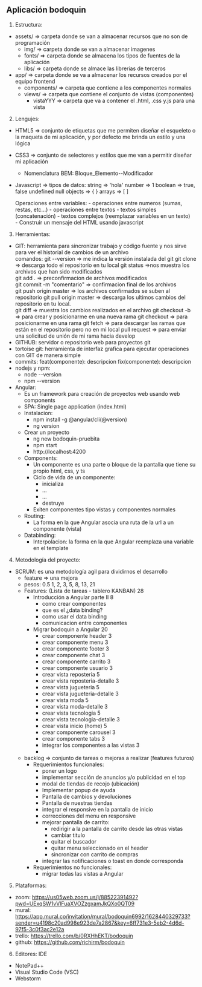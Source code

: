 Aplicación bodoquin
-------------------

1. Estructura:
  - assets/ => carpeta donde se van a almacenar recursos que no son de programación
    - img/ => carpeta donde se van a almacenar imagenes
    - fonts/ => carpeta donde se almacena los tipos de fuentes de la aplicación
    - libs/ => carpeta donde se almace las librerias de terceros
  - app/ => carpeta donde se va a almacenar los recursos creados por el equipo frontend
    - components/ => carpeta que contiene a los componentes normales
    - views/ => carpeta que contiene el conjunto de vistas (componentes)
      - vistaYYY => carpeta que va a contener el .html, .css y.js para una vista
    
    
2. Lengujes:
  - HTML5 => conjunto de etiquetas que me permiten diseñar el esqueleto o la maqueta de mi aplicación, y por defecto me brinda un estilo y una lógica
  - CSS3 => conjunto de selectores y estilos que me van a permitir diseñar mi aplicación 
    - Nomenclatura BEM: Bloque_Elemento--Modificador
  - Javascript => 
      tipos de datos:
        string => 'hola'
        number => 1
        boolean => true, false
        undefined
        null
        objects => { }
        arrays => [ ]
        
      Operaciones entre variables:
        - operaciones entre numeros (sumas, restas, etc...)
        - operaciones entre textos
          - textos simples (concatenación)
          - textos complejos (reemplazar variables en un texto)  
          - Construir un mensaje del HTML usando javascript        
        
3. Herramientas:
  - GIT: herramienta para sincronizar trabajo y código fuente y nos sirve para ver el historial de cambios de un archivo  
      comandos:
        git --version => me indica la versión instalada del git
        git clone <url>  => descarga todo el repositorio en tu local
        git status =>nos muestra los archivos que han sido modificados        
        git add .      => preconfirmacion de archivos modificados  
        git commit -m "comentario"   => confirmacion final de los archivos     
        git push origin master       => los archivos confirmados se suben al repositorio 
        git pull origin master     => descarga los ultimos cambios del repositorio en tu local.   
        git diff <nombre-archivo> => muestra los cambios realizados en el archivo
        git checkout -b <nombre-rama> => para crear y posicionarme en una nueva rama
        git checkout <nombre-rama> => para posicionarme en una rama
        git fetch => para descargar las ramas que están en el repositorio pero no en mi local
        pull request => para enviar una solicitud de unión de mi rama hacia develop
  - GITHUB: servidor o repositorio web para proyectos git
  - tortoise git: herramienta de interfaz grafica para ejecutar operaciones con GIT de manera simple
  - commits:
      feat(componente): descripcion
      fix(componente): descripcion
  - nodejs y npm:
    - node --version
    - npm --version
  - Angular:
    - Es un framework para creación de proyectos web usando web components
    - SPA: Single page application (index.html)
    - Instalacion:
      - npm install -g @angular/cli(@version)
      - ng version
    - Crear un proyecto
      - ng new bodoquin-pruebita
      - npm start
      - http://localhost:4200
    - Components:
      - Un componente es una parte o bloque de la pantalla que tiene su propio html, css, y ts
      - Ciclo de vida de un componente:
        - inicializa
        - ...
        - ...
        - destruye
      - Exiten componentes tipo vistas y componentes normales
    - Routing:
      - La forma en la que Angular asocia una ruta de la url a un componente (vista)
    - Databinding:
      - Interpolacion: la forma en la que Angular reemplaza una variable en el template
4. Metodología del proyecto:
  - SCRUM: es una metodología agil para dividirnos el desarrollo
    - feature => una mejora 
    - pesos: 0.5 1, 2, 3, 5, 8, 13, 21
    - Features: (Lista de tareas - tablero KANBAN) 28
      - Introducción a Angular parte II 8
        - como crear componentes
        - que es el ¿data binding?
        - como usar el data binding
        - comunicacion entre componentes
      - Migrar bodoquin a Angular 20
        - crear componente header 3
        - crear componente menu 3
        - crear componente footer 3
        - crear componente chat 3
        - crear componente carrito 3
        - crear componente usuario 3
        - crear vista reposteria 5
        - crear vista reposteria-detalle 3
        - crear vista jugueteria 5
        - crear vista jugueteria-detalle 3
        - crear vista moda 5
        - crear vista moda-detalle 3
        - crear vista tecnologia 5
        - crear vista tecnologia-detalle 3       
        - crear vista inicio (home) 5    
        - crear componente carousel 3
        - crear componente tabs 3
        - integrar los componentes a las vistas 3
        - 
    - backlog => conjunto de tareas o mejoras a realizar (features futuros)      
      - Requerimientos funcionales:
        - poner un logo
        - implementar sección de anuncios y/o publicidad en el top
        - modal de tiendas de recojo (ubicación)
        - Implementar popup de ayuda
        - Pantalla de cambios y devoluciones
        - Pantalla de nuestras tiendas
        - integrar el responsive en la pantalla de inicio
        - correcciones del menu en responsive
        - mejorar pantalla de carrito:
          - redirigir a la pantalla de carrito desde las otras vistas
          - cambiar titulo
          - quitar el buscador
          - quitar menu seleccionado en el header
          - sincronizar con carrito de compras
        - integrar las notificaciones o toast en donde corresponda
      - Requerimientos no funcionales:   
        - migrar todas las vistas a Angular
      
5. Plataformas:
  - zoom: https://us05web.zoom.us/j/88522391492?pwd=UExqSW1vVlFuaXVOZzgxamJkQXo0QT09
  - mural: https://app.mural.co/invitation/mural/bodoquin6992/1628440329733?sender=u4198c20ad998e923de7a2867&key=6ff731e3-5eb2-4d6d-97f5-3c0f3ac2e12a
  - trello: https://trello.com/b/0RXHhEKT/bodoquin
  - github: https://github.com/richirm/bodoquin
  
6. Editores: IDE
  - NotePad++
  - Visual Studio Code (VSC)
  - Webstorm
    
    

  
        
        
        
   
  
